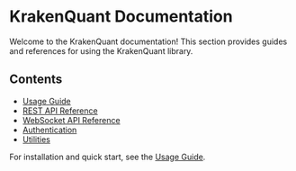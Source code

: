 # KrakenQuant Documentation

Welcome to the KrakenQuant documentation! This section provides guides and references for using the KrakenQuant library.

## Contents
- [Usage Guide](usage.md)
- [REST API Reference](rest.md)
- [WebSocket API Reference](websocket.md)
- [Authentication](auth.md)
- [Utilities](utils.md)

For installation and quick start, see the [Usage Guide](usage.md). 